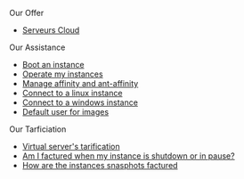 Our Offer                                                            
                                                                      
*   [Serveurs Cloud](https://www.cloudwatt.com/fr/produits/serveurs/fonctionnalites.html)                
                         
Our Assistance                                                           
                                                                      
*   [Boot an instance](https://support.cloudwatt.com/debuter/cons-3-configurer-lancer-instance.html)                                                            
*   [Operate my instances](https://support.cloudwatt.com/kb/faq/serveurs-cloud/quelles-sont-les-principales-actions-realisables-sur-mon-instance-et-quelles-sont-les-limitations.html)          
*   [Manage affinity and ant-affinity](https://support.cloudwatt.com/debuter/affinite-1.html)    
*   [Connect to a linux instance](https://dev.cloudwatt.com/fr/communaute.html)  
*   [Connect to a windows instance](https://dev.cloudwatt.com/fr/communaute.html)                                     
*   [Default user for images](https://dev.cloudwatt.com/fr/communaute.html) 
   
Our Tarficiation                                                           
                                                                      
*   [Virtual server's tarification](https://www.cloudwatt.com/fr/produits/tarifs.html#serveurs)
*   [Am I factured when my instance is shutdown or in pause?](https://support.cloudwatt.com/kb/faq/paiement-et-facturation/suis-je-facture-si-mon-instance-est-arrete-ou-en-pause.html)
*   [How are the instances snasphots factured](https://support.cloudwatt.com/kb/faq/paiement-et-facturation/comment-mes-instantanes-sont-ils-factures.html)

